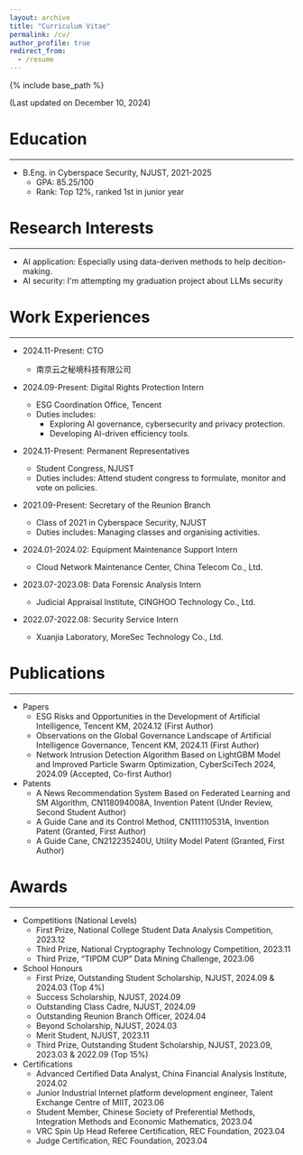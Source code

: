 ```yaml
---
layout: archive
title: "Curriculum Vitae"
permalink: /cv/
author_profile: true
redirect_from:
  - /resume
---
```


{% include base_path %}

(Last updated on December 10, 2024)

Education
======
---
* B.Eng. in Cyberspace Security, NJUST, 2021-2025
  * GPA: 85.25/100
  * Rank: Top 12%, ranked 1st in junior year

Research Interests
======
---
* AI application: Especially using data-deriven methods to help decition-making.
* AI security: I'm attempting my graduation project about LLMs security

Work Experiences
======
---
* 2024.11-Present: CTO
  * 南京云之秘境科技有限公司

* 2024.09-Present: Digital Rights Protection Intern
  * ESG Coordination Office, Tencent
  * Duties includes:
      * Exploring AI governance, cybersecurity and privacy protection.
      * Developing AI-driven efficiency tools.

* 2024.11-Present: Permanent Representatives
  * Student Congress, NJUST
  * Duties includes: Attend student congress to formulate, monitor and vote on policies.

* 2021.09-Present: Secretary of the Reunion Branch
  * Class of 2021 in Cyberspace Security, NJUST
  * Duties includes: Managing classes and organising activities.

* 2024.01-2024.02: Equipment Maintenance Support Intern
  * Cloud Network Maintenance Center, China Telecom Co., Ltd.

* 2023.07-2023.08: Data Forensic Analysis Intern
  * Judicial Appraisal Institute, CINGHOO Technology Co., Ltd.

* 2022.07-2022.08: Security Service Intern
  * Xuanjia Laboratory, MoreSec Technology Co., Ltd.

Publications
======
---
* Papers
  * ESG Risks and Opportunities in the Development of Artificial Intelligence, Tencent KM, 2024.12 (First Author)
  * Observations on the Global Governance Landscape of Artificial Intelligence Governance, Tencent KM, 2024.11 (First Author)
  * Network Intrusion Detection Algorithm Based on LightGBM Model and Improved Particle Swarm Optimization, CyberSciTech 2024, 2024.09 (Accepted, Co-first Author)
* Patents
  * A News Recommendation System Based on Federated Learning and SM Algorithm, CN118094008A, Invention Patent (Under Review, Second Student Author)
  * A Guide Cane and its Control Method, CN111110531A, Invention Patent (Granted, First Author)
  * A Guide Cane, CN212235240U, Utility Model Patent (Granted, First Author)

Awards
======
---
* Competitions (National Levels)
  * First Prize, National College Student Data Analysis Competition, 2023.12
  * Third Prize, National Cryptography Technology Competition, 2023.11
  * Third Prize, “TIPDM CUP” Data Mining Challenge, 2023.06
* School Honours
  * First Prize, Outstanding Student Scholarship, NJUST, 2024.09 & 2024.03 (Top 4%)
  * Success Scholarship, NJUST, 2024.09
  * Outstanding Class Cadre, NJUST, 2024.09
  * Outstanding Reunion Branch Officer, 2024.04
  * Beyond Scholarship, NJUST, 2024.03
  * Merit Student, NJUST, 2023.11
  * Third Prize, Outstanding Student Scholarship, NJUST, 2023.09, 2023.03 & 2022.09 (Top 15%)
* Certifications
  * Advanced Certified Data Analyst, China Financial Analysis Institute, 2024.02
  * Junior Industrial Internet platform development engineer, Talent Exchange Centre of MIIT, 2023.06
  * Student Member, Chinese Society of Preferential Methods, Integration Methods and Economic Mathematics, 2023.04
  * VRC Spin Up Head Referee Certification, REC Foundation, 2023.04
  * Judge Certification, REC Foundation, 2023.04
